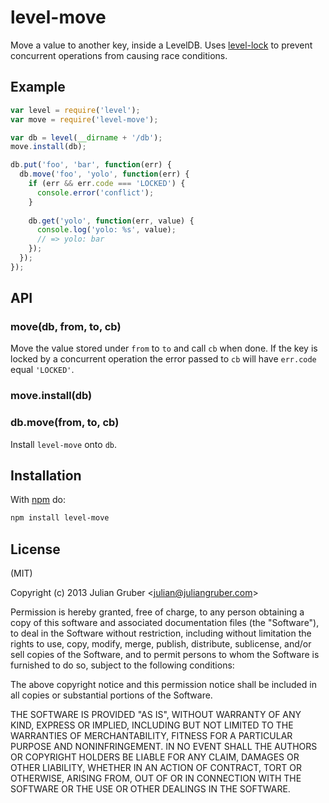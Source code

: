 
# level-move

Move a value to another key, inside a LevelDB. Uses [level-lock](https://www.npmjs.com/package/level-lock) to prevent concurrent operations from causing race conditions.

## Example

```js
var level = require('level');
var move = require('level-move');

var db = level(__dirname + '/db');
move.install(db);

db.put('foo', 'bar', function(err) {
  db.move('foo', 'yolo', function(err) {
    if (err && err.code === 'LOCKED') {
      console.error('conflict');
    }
    
    db.get('yolo', function(err, value) {
      console.log('yolo: %s', value);
      // => yolo: bar
    });
  });
});
```

## API

### move(db, from, to, cb)

Move the value stored under `from` to `to` and call `cb` when done. If the key is locked by a concurrent operation the error passed to `cb` will have `err.code` equal `'LOCKED'`.

### move.install(db)
### db.move(from, to, cb)

Install `level-move` onto `db`.

## Installation

With [npm](https://npmjs.org) do:

```bash
npm install level-move
```

## License

(MIT)

Copyright (c) 2013 Julian Gruber &lt;julian@juliangruber.com&gt;

Permission is hereby granted, free of charge, to any person obtaining a copy of
this software and associated documentation files (the "Software"), to deal in
the Software without restriction, including without limitation the rights to
use, copy, modify, merge, publish, distribute, sublicense, and/or sell copies
of the Software, and to permit persons to whom the Software is furnished to do
so, subject to the following conditions:

The above copyright notice and this permission notice shall be included in all
copies or substantial portions of the Software.

THE SOFTWARE IS PROVIDED "AS IS", WITHOUT WARRANTY OF ANY KIND, EXPRESS OR
IMPLIED, INCLUDING BUT NOT LIMITED TO THE WARRANTIES OF MERCHANTABILITY,
FITNESS FOR A PARTICULAR PURPOSE AND NONINFRINGEMENT. IN NO EVENT SHALL THE
AUTHORS OR COPYRIGHT HOLDERS BE LIABLE FOR ANY CLAIM, DAMAGES OR OTHER
LIABILITY, WHETHER IN AN ACTION OF CONTRACT, TORT OR OTHERWISE, ARISING FROM,
OUT OF OR IN CONNECTION WITH THE SOFTWARE OR THE USE OR OTHER DEALINGS IN THE
SOFTWARE.
